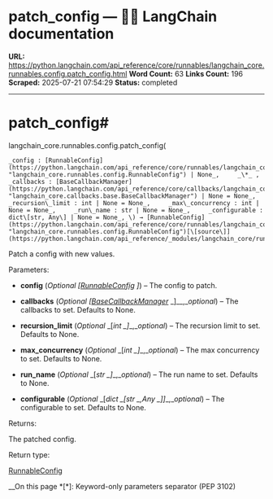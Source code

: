 # patch_config — 🦜🔗 LangChain  documentation

**URL:** https://python.langchain.com/api_reference/core/runnables/langchain_core.runnables.config.patch_config.html
**Word Count:** 63
**Links Count:** 196
**Scraped:** 2025-07-21 07:54:29
**Status:** completed

---

# patch\_config\#

langchain\_core.runnables.config.patch\_config\(

    _config : [RunnableConfig](https://python.langchain.com/api_reference/core/runnables/langchain_core.runnables.config.RunnableConfig.html#langchain_core.runnables.config.RunnableConfig "langchain_core.runnables.config.RunnableConfig") | None_,     _\*_ ,     _callbacks : [BaseCallbackManager](https://python.langchain.com/api_reference/core/callbacks/langchain_core.callbacks.base.BaseCallbackManager.html#langchain_core.callbacks.base.BaseCallbackManager "langchain_core.callbacks.base.BaseCallbackManager") | None = None_,     _recursion\_limit : int | None = None_,     _max\_concurrency : int | None = None_,     _run\_name : str | None = None_,     _configurable : dict\[str, Any\] | None = None_, \) → [RunnableConfig](https://python.langchain.com/api_reference/core/runnables/langchain_core.runnables.config.RunnableConfig.html#langchain_core.runnables.config.RunnableConfig "langchain_core.runnables.config.RunnableConfig")[\[source\]](https://python.langchain.com/api_reference/_modules/langchain_core/runnables/config.html#patch_config)\#     

Patch a config with new values.

Parameters:     

  * **config** \(_Optional_ _\[_[_RunnableConfig_](https://python.langchain.com/api_reference/core/runnables/langchain_core.runnables.config.RunnableConfig.html#langchain_core.runnables.config.RunnableConfig "langchain_core.runnables.config.RunnableConfig") _\]_\) – The config to patch.

  * **callbacks** \(_Optional_ _\[_[_BaseCallbackManager_](https://python.langchain.com/api_reference/core/callbacks/langchain_core.callbacks.base.BaseCallbackManager.html#langchain_core.callbacks.base.BaseCallbackManager "langchain_core.callbacks.base.BaseCallbackManager") _\]__,__optional_\) – The callbacks to set. Defaults to None.

  * **recursion\_limit** \(_Optional_ _\[__int_ _\]__,__optional_\) – The recursion limit to set. Defaults to None.

  * **max\_concurrency** \(_Optional_ _\[__int_ _\]__,__optional_\) – The max concurrency to set. Defaults to None.

  * **run\_name** \(_Optional_ _\[__str_ _\]__,__optional_\) – The run name to set. Defaults to None.

  * **configurable** \(_Optional_ _\[__dict_ _\[__str_ _,__Any_ _\]__\]__,__optional_\) – The configurable to set. Defaults to None.

Returns:     

The patched config.

Return type:     

[RunnableConfig](https://python.langchain.com/api_reference/core/runnables/langchain_core.runnables.config.RunnableConfig.html#langchain_core.runnables.config.RunnableConfig "langchain_core.runnables.config.RunnableConfig")

__On this page   *[\*]: Keyword-only parameters separator (PEP 3102)